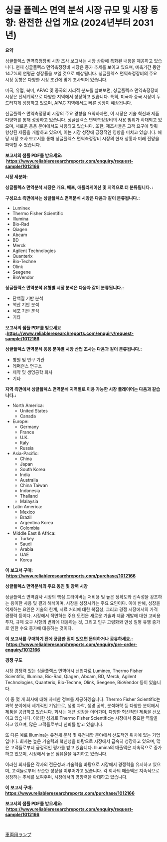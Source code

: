 <p><h1>싱글 플렉스 면역 분석 시장 규모 및 시장 동향: 완전한 산업 개요 (2024년부터 2031년)</h1></p><p><strong>요약</strong></p>
<p><p>싱글플렉스 면역측정장비 시장 조사 보고서는 시장 상황에 특화된 내용을 제공하고 있습니다. 현재 싱글플렉스 면역측정장비 시장은 증가 추세를 보이고 있으며, 예측기간 동안 14.7%의 연평균 성장률을 보일 것으로 예상됩니다. 싱글플렉스 면역측정장비의 주요 시장 동향은 다양한 시장 조건에 맞게 조사되어 있습니다.</p><p>미국, 유럽, 북미, APAC 및 중국의 지리적 분포를 살펴보면, 싱글플렉스 면역측정장비 시장은 전세계적으로 다양한 지역에서 성장하고 있습니다. 특히, 미국과 중국 시장이 두드러지게 성장하고 있으며, APAC 지역에서도 빠른 성장이 예상됩니다.</p><p>신글플렉스 면역측정장비 시장의 주요 경향을 요약하자면, 이 시장은 기술 혁신과 제품 다양화를 통해 성장하고 있습니다. 싱글플렉스 면역측정장비의 사용 범위가 확대되고 있으며, 새로운 응용 분야에서도 사용되고 있습니다. 또한, 제조사들은 고객 요구에 맞춰 향상된 제품을 개발하고 있으며, 이는 시장 성장에 긍정적인 영향을 미치고 있습니다. 해당 시장 조사 보고서를 통해 싱글플렉스 면역측정장비 시장의 현재 상황과 미래 전망을 파악할 수 있습니다.</p></p>
<p><strong>보고서의 샘플 PDF를 받으세요: &nbsp;<a href="https://www.reliableresearchreports.com/enquiry/request-sample/1012166">https://www.reliableresearchreports.com/enquiry/request-sample/1012166</a></strong></p>
<p><strong>시장 세분화:</strong></p>
<p><strong> 싱글플렉스 면역분석 시장은 개요, 배포, 애플리케이션 및 지역으로 더 분류됩니다. :</strong></p>
<p><strong>구성요소 측면에서는 싱글플렉스 면역분석 시장은 다음과 같이 분류됩니다.:</strong></p>
<p><ul><li>Luminex</li><li>Thermo Fisher Scientific</li><li>Illumina</li><li>Bio-Rad</li><li>Qiagen</li><li>Abcam</li><li>BD</li><li>Merck</li><li>Agilent Technologies</li><li>Quanterix</li><li>Bio-Techne</li><li>Olink</li><li>Seegene</li><li>BioVendor</li></ul></p>
<p><strong> 싱글플렉스 면역분석 유형별 시장 분석은 다음과 같이 분류됩니다.:</strong></p>
<p><ul><li>단백질 기반 분석</li><li>핵산 기반 분석</li><li>세포 기반 분석</li><li>기타</li></ul></p>
<p><strong>보고서의 샘플 PDF를 받으세요 :<a href="https://www.reliableresearchreports.com/enquiry/request-sample/1012166">https://www.reliableresearchreports.com/enquiry/request-sample/1012166</a></strong></p>
<p><strong> 싱글플렉스 면역분석 응용 분야별 시장 산업 조사는 다음과 같이 분류됩니다.:</strong></p>
<p><ul><li>병원 및 연구 기관</li><li>레퍼런스 연구소</li><li>제약 및 생명공학 회사</li><li>기타</li></ul></p>
<p><strong>지역 측면에서 싱글플렉스 면역분석 지역별로 이용 가능한 시장 플레이어는 다음과 같습니다.:</strong></p>
<p><ul>
    <li>
        North America:
        <ul>
            <li>United States</li>
            <li>Canada</li>
        </ul>
    </li>
    <li>
        Europe:
        <ul>
            <li>Germany</li>
            <li>France</li>
            <li>U.K.</li>
            <li>Italy</li>
            <li>Russia</li>
        </ul>
    </li>
    <li>
        Asia-Pacific:
        <ul>
            <li>China</li>
            <li>Japan</li>
            <li>South Korea</li>
            <li>India</li>
            <li>Australia</li>
            <li>China Taiwan</li>
            <li>Indonesia</li>
            <li>Thailand</li>
            <li>Malaysia</li>
        </ul>
    </li>
    <li>
        Latin America:
        <ul>
            <li>Mexico</li>
            <li>Brazil</li>
            <li>Argentina Korea</li>
            <li>Colombia</li>
        </ul>
    </li>
    <li>
        Middle East & Africa:
        <ul>
            <li>Turkey</li>
            <li>Saudi</li>
            <li>Arabia</li>
            <li>UAE</li>
            <li>Korea</li>
        </ul>
    </li>
    </ul></p>
<p><strong>이 보고서 구매: &nbsp;<a href="https://www.reliableresearchreports.com/purchase/1012166">https://www.reliableresearchreports.com/purchase/1012166</a></strong></p>
<p><strong>싱글플렉스 면역분석의 주요 동인 및 장벽 시장</strong></p>
<p><p>싱글플렉스 면역검사 시장의 핵심 드라이버는 저비용 및 높은 정확도와 신속성을 강조하는 용이한 사용 및 결과 해석이며, 시장을 성장시키는 주요 요인이다. 이에 반해, 성장을 억제하는 요인은 기술의 한계, 시료 처리에 대한 복잡성, 그리고 경쟁 시장에서의 가격 경쟁력 등이다. 시장에서 직면하는 주요 도전은 새로운 기술과 제품 개발에 대한 고비용 투자, 규제 요구 사항의 변화에 대응하는 것, 그리고 인구 고령화와 만성 질병 유행 증가로 인한 수요 증가에 대응하는 것이다.</p></p>
<p><strong>이 보고서를 구매하기 전에 궁금한 점이 있으면 문의하거나 공유하세요.: &nbsp;<a href="https://www.reliableresearchreports.com/enquiry/pre-order-enquiry/1012166">https://www.reliableresearchreports.com/enquiry/pre-order-enquiry/1012166</a></strong></p>
<p><strong>경쟁 구도</strong></p>
<p><p>시장 경쟁력 있는 싱글플렉스 면역아시 선업자로 Luminex, Thermo Fisher Scientific, Illumina, Bio-Rad, Qiagen, Abcam, BD, Merck, Agilent Technologies, Quanterix, Bio-Techne, Olink, Seegene, BioVendor 등이 있습니다. </p><p>이 중 몇 개 회사에 대해 자세한 정보를 제공하겠습니다. Thermo Fisher Scientific는 과학 분야에서 세계적인 기업으로, 생명 과학, 생명 공학, 분석화학 등 다양한 분야에서 제품을 공급하고 있습니다. 회사는 매년 성장을 이어가며, 다양한 혁신적인 제품을 선보이고 있습니다. 이러한 성과로 Thermo Fisher Scientific는 시장에서 중요한 역할을 하고 있으며, 많은 고객들로부터 신뢰를 받고 있습니다.</p><p>또 다른 예로 Illumina는 유전체 분석 및 유전체학 분야에서 선도적인 위치에 있는 기업입니다. 회사는 높은 기술력과 혁신성을 바탕으로 시장에서 급속히 성장하고 있으며, 많은 고객들로부터 긍정적인 평가를 받고 있습니다. Illumina의 매출액은 지속적으로 증가하고 있으며, 시장에서 높은 점유율을 유지하고 있습니다.</p><p>이러한 회사들은 각자의 전문성과 기술력을 바탕으로 시장에서 경쟁력을 유지하고 있으며, 고객들로부터 꾸준한 성장을 이루어가고 있습니다. 각 회사의 매출액은 지속적으로 성장하는 추세를 보여주며, 시장에서의 영향력을 확대하고 있습니다.</p></p>
<p><strong>이 보고서 구매: &nbsp; <a href="https://www.reliableresearchreports.com/purchase/1012166">https://www.reliableresearchreports.com/purchase/1012166</a></strong></p>
<p><strong>보고서의 샘플 PDF를 받으세요: &nbsp;<a href="https://www.reliableresearchreports.com/enquiry/request-sample/1012166">https://www.reliableresearchreports.com/enquiry/request-sample/1012166</a></strong><strong></strong></p>
<p>&nbsp;</p>
<p><p><a href="https://github.com/nemesis2824/Market-Research-Report-List-1/blob/main/66808606652.md">車両用ランプ</a></p></p>